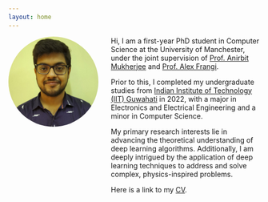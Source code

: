 ```yaml
---
layout: home
---
```


<img style="float: left; width: 180px; margin-right: 25px; margin-bottom: 500px; border-radius: 50%; object-fit: cover;" src="/assets/img/img.jpeg">


Hi, I am a first-year PhD student in Computer Science at the University of Manchester, under the joint supervision of [Prof. Anirbit Mukherjee](https://anirbit-ai.github.io) and [Prof. Alex Frangi](https://research.manchester.ac.uk/en/persons/alejandro-frangi).

Prior to this, I completed my undergraduate studies from [Indian Institute of Technology (IIT) Guwahati](https://www.iitg.ac.in) in 2022, with a major in Electronics and Electrical Engineering and a minor in Computer Science.

My primary research interests lie in advancing the theoretical understanding of deep learning algorithms. Additionally, I am deeply intrigued by the application of deep learning techniques to address and solve complex, physics-inspired problems.

Here is a link to my [CV](/assets/Curriculum_Vitae.pdf).